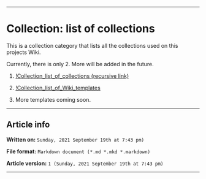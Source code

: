 
***

# Collection: list of collections

This is a collection category that lists all the collections used on this projects Wiki.

Currently, there is only 2. More will be added in the future.

1. [!Collection_list_of_collections (recursive link)](https://github.com/seanpm2001/WacOS/wiki/!Collection_list_of_collections/)

2. [!Collection_list_of_Wiki_templates](https://github.com/seanpm2001/WacOS/wiki/!Collection_list_of_Wiki_templates/)

3. More templates coming soon.

***

## Article info

**Written on:** `Sunday, 2021 September 19th at 7:43 pm)`

**File format:** `Markdown document (*.md *.mkd *.markdown)`

**Article version:** `1 (Sunday, 2021 September 19th at 7:43 pm)`

***

